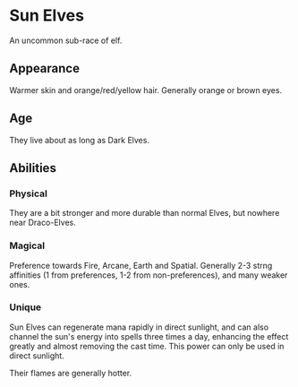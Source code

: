 # Sun Elves

An uncommon sub-race of elf.

## Appearance

Warmer skin and orange/red/yellow hair. Generally orange or brown eyes.

## Age

They live about as long as Dark Elves.

## Abilities

### Physical

They are a bit stronger and more durable than normal Elves, but nowhere near Draco-Elves.

### Magical

Preference towards Fire, Arcane, Earth and Spatial. Generally 2-3 strng affinities (1 from preferences, 1-2 from non-preferences), and many weaker ones.

### Unique

Sun Elves can regenerate mana rapidly in direct sunlight, and can also channel the sun's energy into spells three times a day, enhancing the effect greatly and almost removing the cast time. This power can only be used in direct sunlight.

Their flames are generally hotter.
